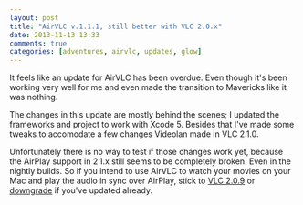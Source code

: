 ```yaml
---
layout: post
title: "AirVLC v.1.1.1, still better with VLC 2.0.x"
date: 2013-11-13 13:33
comments: true
categories: [adventures, airvlc, updates, glow]
---
```


It feels like an update for AirVLC has been overdue. Even though it's been working very well for me and even made the transition to Mavericks like it was nothing.

<!-- more -->

The changes in this update are mostly behind the scenes; I updated the frameworks and project to work with Xcode 5. Besides that I've made some tweaks to accomodate a few changes Videolan made in VLC 2.1.0.

Unfortunately there is no way to test if those changes work yet, because the AirPlay support in 2.1.x still seems to be completely broken. Even in the nightly builds. So if you intend to use AirVLC to watch your movies on your Mac and play the audio in sync over AirPlay, stick to [VLC 2.0.9](http://vlc.airvlc.com/download) or [downgrade](http://vlc.airvlc.com/downgrade) if you've updated already.
